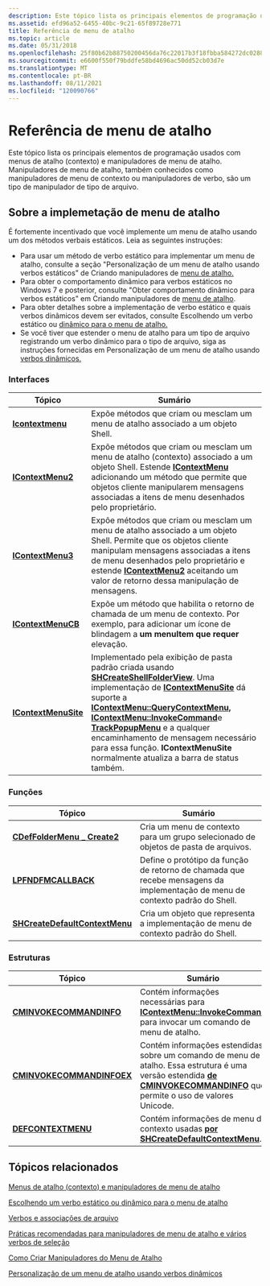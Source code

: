 ```yaml
---
description: Este tópico lista os principais elementos de programação usados com menus de atalho (contexto) e manipuladores de menu de atalho. Manipuladores de menu de atalho, também conhecidos como manipuladores de menu de contexto ou manipuladores de verbo, são um tipo de manipulador de tipo de arquivo.
ms.assetid: efd96a52-6455-40bc-9c21-65f89728e771
title: Referência de menu de atalho
ms.topic: article
ms.date: 05/31/2018
ms.openlocfilehash: 25f80b62b88750200456da76c22017b3f18fbba584272dc028809771c807ad85
ms.sourcegitcommit: e6600f550f79bddfe58bd4696ac50dd52cb03d7e
ms.translationtype: MT
ms.contentlocale: pt-BR
ms.lasthandoff: 08/11/2021
ms.locfileid: "120090766"
---
```

# <a name="shortcut-menu-reference"></a>Referência de menu de atalho

Este tópico lista os principais elementos de programação usados com menus de atalho (contexto) e manipuladores de menu de atalho. Manipuladores de menu de atalho, também conhecidos como manipuladores de menu de contexto ou manipuladores de verbo, são um tipo de manipulador de tipo de arquivo.

## <a name="about-shortcut-menu-implemetation"></a>Sobre a implemetação de menu de atalho

É fortemente incentivado que você implemente um menu de atalho usando um dos métodos verbais estáticos. Leia as seguintes instruções:

-   Para usar um método de verbo estático para implementar um menu de atalho, consulte a seção "Personalização de um menu de atalho usando verbos estáticos" de Criando manipuladores de [menu de atalho.](context-menu-handlers.md)
-   Para obter o comportamento dinâmico para verbos estáticos no Windows 7 e posterior, consulte "Obter comportamento dinâmico para verbos estáticos" em Criando manipuladores de [menu de atalho](context-menu-handlers.md).
-   Para obter detalhes sobre a implementação de verbo estático e quais verbos dinâmicos devem ser evitados, consulte Escolhendo um verbo estático ou [dinâmico para o menu de atalho.](shortcut-choose-method.md)
-   Se você tiver que estender o menu de atalho para um tipo de arquivo registrando um verbo dinâmico para o tipo de arquivo, siga as instruções fornecidas em Personalização de um menu de atalho usando [verbos dinâmicos.](shortcut-menu-using-dynamic-verbs.md)

### <a name="interfaces"></a>Interfaces



| Tópico                                        | Sumário                                                                                                                                                                                                                                                                                                                                                                                                                                                                                                                  |
|----------------------------------------------|---------------------------------------------------------------------------------------------------------------------------------------------------------------------------------------------------------------------------------------------------------------------------------------------------------------------------------------------------------------------------------------------------------------------------------------------------------------------------------------------------------------------------|
| [**Icontextmenu**](/windows/win32/api/shobjidl_core/nn-shobjidl_core-icontextmenu)         | Expõe métodos que criam ou mesclam um menu de atalho associado a um objeto Shell.<br/>                                                                                                                                                                                                                                                                                                                                                                                                                    |
| [**IContextMenu2**](/windows/desktop/api/shobjidl_core/nn-shobjidl_core-icontextmenu2)       | Expõe métodos que criam ou mesclam um menu de atalho (contexto) associado a um objeto Shell. Estende [**IContextMenu**](/windows/win32/api/shobjidl_core/nn-shobjidl_core-icontextmenu) adicionando um método que permite que objetos cliente manipularem mensagens associadas a itens de menu desenhados pelo proprietário.<br/>                                                                                                                                                                                                                                                    |
| [**IContextMenu3**](/windows/desktop/api/shobjidl_core/nn-shobjidl_core-icontextmenu3)       | Expõe métodos que criam ou mesclam um menu de atalho associado a um objeto Shell. Permite que os objetos cliente manipulam mensagens associadas a itens de menu desenhados pelo proprietário e estende [**IContextMenu2**](/windows/desktop/api/shobjidl_core/nn-shobjidl_core-icontextmenu2) aceitando um valor de retorno dessa manipulação de mensagens.<br/>                                                                                                                                                                                                                         |
| [**IContextMenuCB**](/windows/desktop/api/shobjidl_core/nn-shobjidl_core-icontextmenucb)     | Expõe um método que habilita o retorno de chamada de um menu de contexto. Por exemplo, para adicionar um ícone de blindagem a **um menuItem que requer** elevação.<br/>                                                                                                                                                                                                                                                                                                                                                                     |
| [**IContextMenuSite**](/windows/desktop/api/shobjidl_core/nn-shobjidl_core-icontextmenusite) | Implementado pela exibição de pasta padrão criada usando [**SHCreateShellFolderView**](/windows/desktop/api/shlobj_core/nf-shlobj_core-shcreateshellfolderview). Uma implementação de [**IContextMenuSite**](/windows/desktop/api/shobjidl_core/nn-shobjidl_core-icontextmenusite) dá suporte a [**IContextMenu::QueryContextMenu,**](/windows/desktop/api/shobjidl_core/nf-shobjidl_core-icontextmenu-querycontextmenu) [**IContextMenu::InvokeCommand**](/windows/desktop/api/shobjidl_core/nf-shobjidl_core-icontextmenu-invokecommand)e [**TrackPopupMenu**](/windows/win32/api/winuser/nf-winuser-trackpopupmenu) e a qualquer encaminhamento de mensagem necessário para essa função. **IContextMenuSite** normalmente atualiza a barra de status também.<br/> |



 

### <a name="functions"></a>Funções



| Tópico                                                            | Sumário                                                                                                                                |
|------------------------------------------------------------------|-----------------------------------------------------------------------------------------------------------------------------------------|
| [**CDefFolderMenu \_ Create2**](/windows/desktop/api/shlobj_core/nf-shlobj_core-cdeffoldermenu_create2)        | Cria um menu de contexto para um grupo selecionado de objetos de pasta de arquivos.<br/>                                                          |
| [**LPFNDFMCALLBACK**](/windows/win32/api/shlobj_core/nc-shlobj_core-lpfndfmcallback)                       | Define o protótipo da função de retorno de chamada que recebe mensagens da implementação de menu de contexto padrão do Shell.<br/> |
| [**SHCreateDefaultContextMenu**](/windows/desktop/api/shlobj_core/nf-shlobj_core-shcreatedefaultcontextmenu) | Cria um objeto que representa a implementação de menu de contexto padrão do Shell.<br/>                                           |



 

### <a name="structures"></a>Estruturas



| Tópico                                                  | Sumário                                                                                                                                                                                                   |
|--------------------------------------------------------|------------------------------------------------------------------------------------------------------------------------------------------------------------------------------------------------------------|
| [**CMINVOKECOMMANDINFO**](/windows/desktop/api/Shobjidl_core/ns-shobjidl_core-cminvokecommandinfo)     | Contém informações necessárias para [**IContextMenu::InvokeCommand**](/windows/desktop/api/shobjidl_core/nf-shobjidl_core-icontextmenu-invokecommand) para invocar um comando de menu de atalho.<br/>                                                             |
| [**CMINVOKECOMMANDINFOEX**](/windows/desktop/api/Shobjidl_core/ns-shobjidl_core-cminvokecommandinfoex) | Contém informações estendidas sobre um comando de menu de atalho. Essa estrutura é uma versão estendida [**de CMINVOKECOMMANDINFO**](/windows/desktop/api/Shobjidl_core/ns-shobjidl_core-cminvokecommandinfo) que permite o uso de valores Unicode.<br/> |
| [**DEFCONTEXTMENU**](/windows/desktop/api/shlobj_core/ns-shlobj_core-defcontextmenu)               | Contém informações de menu de contexto usadas [**por SHCreateDefaultContextMenu**](/windows/desktop/api/shlobj_core/nf-shlobj_core-shcreatedefaultcontextmenu).<br/>                                                                                     |



 

## <a name="related-topics"></a>Tópicos relacionados

<dl> <dt>

[Menus de atalho (contexto) e manipuladores de menu de atalho](context-menu.md)
</dt> <dt>

[Escolhendo um verbo estático ou dinâmico para o menu de atalho](shortcut-choose-method.md)
</dt> <dt>

[Verbos e associações de arquivo](fa-verbs.md)
</dt> <dt>

[Práticas recomendadas para manipuladores de menu de atalho e vários verbos de seleção](verbs-best-practices.md)
</dt> <dt>

[Como Criar Manipuladores do Menu de Atalho](context-menu-handlers.md)
</dt> <dt>

[Personalização de um menu de atalho usando verbos dinâmicos](shortcut-menu-using-dynamic-verbs.md)
</dt> </dl>

 

 
